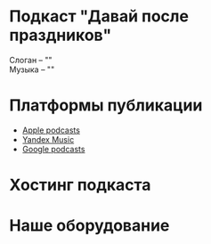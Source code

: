 # Подкаст "Давай после праздников"

Слоган – ""  
Музыка – ""  
  
Платформы публикации
====================
* [Apple podcasts](https://apple.co/2BONwbc)
* [Yandex Music](https://music.yandex.ru/album/11003827)
* [Google podcasts](https://podcasts.google.com/feed/aHR0cHM6Ly9mZWVkLnBvZGJlYW4uY29tL2RhdmFpcG9zbGVwcmF6ZG5pa292L2ZlZWQueG1s)
  
  
Хостинг подкаста
================


Наше оборудование 
=================
